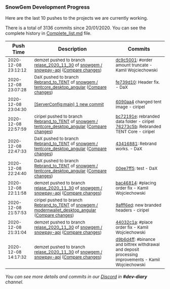 
### SnowGem Development Progress

Here are the last 10 pushes to the projects we are currently working.

There is a total of 3136 commits since 20/01/2020. You can see the complete history in
 [Complete_list.md](Complete_list.md) file.

| Push Time | Description | Commits |
| --- | --- | --- |
| <sub>2020-12-08 23:12:12</sub> | <sub>demzet pushed to branch [relase\_2020\_11\_30](https://gitlab.com/snowgem/snowpay-api/commits/relase_2020_11_30) of [snowgem / snowpay\-api](https://gitlab.com/snowgem/snowpay-api) ([Compare changes](https://gitlab.com/snowgem/snowpay-api/compare/bac468142206716f1811017d21cae9b947963baa...dc9c500165384b2e5916d5a761858ae2b2a9c4b4))</sub> | <sub>[dc9c5001](https://gitlab.com/snowgem/snowpay-api/-/commit/dc9c500165384b2e5916d5a761858ae2b2a9c4b4): #order amount truncate - Kamil Wojciechowski</sub> |
| <sub>2020-12-08 23:07:28</sub> | <sub>DaX pushed to branch [Rebrand\_to\_TENT](https://gitlab.com/snowgem/tentcore_desktop_angular/commits/Rebrand_to_TENT) of [snowgem / tentcore\_desktop\_angular](https://gitlab.com/snowgem/tentcore_desktop_angular) ([Compare changes](https://gitlab.com/snowgem/tentcore_desktop_angular/compare/76273c5b2b2cc2f22b2454ef7b7e3802fab35145...fe739d1033c050d054c9a728c6af6d6656d90301))</sub> | <sub>[fe739d10](https://gitlab.com/snowgem/tentcore_desktop_angular/-/commit/fe739d1033c050d054c9a728c6af6d6656d90301): Header fix. - DaX</sub> |
| <sub>2020-12-08 23:04:30</sub> | <sub>[[ServerConfig:main] 1 new commit](https://github.com/TENTOfficial/ServerConfig/commit/6090aa41c9877af96f5aebcd1a92944452a2d0f8)</sub> | <sub>[6090aa4](https://github.com/TENTOfficial/ServerConfig/commit/6090aa41c9877af96f5aebcd1a92944452a2d0f8) changed tent image - ciripel</sub> |
| <sub>2020-12-08 22:57:59</sub> | <sub>ciripel pushed to branch [Rebrand\_to\_TENT](https://gitlab.com/snowgem/tentcore_desktop_angular/commits/Rebrand_to_TENT) of [snowgem / tentcore\_desktop\_angular](https://gitlab.com/snowgem/tentcore_desktop_angular) ([Compare changes](https://gitlab.com/snowgem/tentcore_desktop_angular/compare/434168819d53eda66b0753c8c8eb6cafc42a82d7...76273c5b2b2cc2f22b2454ef7b7e3802fab35145))</sub> | <sub>[bc72191e](https://gitlab.com/snowgem/tentcore_desktop_angular/-/commit/bc72191e564f0fb3fc7db5d9fa4bd6c9463c2d1a): rebranded data folder - ciripel<br>[76273c5b](https://gitlab.com/snowgem/tentcore_desktop_angular/-/commit/76273c5b2b2cc2f22b2454ef7b7e3802fab35145): Rebranded TENT Core - ciripel</sub> |
| <sub>2020-12-08 22:47:33</sub> | <sub>DaX pushed to branch [Rebrand\_to\_TENT](https://gitlab.com/snowgem/tentcore_desktop_angular/commits/Rebrand_to_TENT) of [snowgem / tentcore\_desktop\_angular](https://gitlab.com/snowgem/tentcore_desktop_angular) ([Compare changes](https://gitlab.com/snowgem/tentcore_desktop_angular/compare/00ee7ff5424deab12634abbe5c346f438e96a65d...434168819d53eda66b0753c8c8eb6cafc42a82d7))</sub> | <sub>[43416881](https://gitlab.com/snowgem/tentcore_desktop_angular/-/commit/434168819d53eda66b0753c8c8eb6cafc42a82d7): Rebrand works. - DaX</sub> |
| <sub>2020-12-08 22:24:40</sub> | <sub>DaX pushed to branch [Rebrand\_to\_TENT](https://gitlab.com/snowgem/modernwallet_desktop_angular/commits/Rebrand_to_TENT) of [snowgem / tentcore\_desktop\_angular](https://gitlab.com/snowgem/modernwallet_desktop_angular) ([Compare changes](https://gitlab.com/snowgem/modernwallet_desktop_angular/compare/9afff6edad99a622ab8cffa45a431c9e83481168...00ee7ff5424deab12634abbe5c346f438e96a65d))</sub> | <sub>[00ee7ff5](https://gitlab.com/snowgem/modernwallet_desktop_angular/-/commit/00ee7ff5424deab12634abbe5c346f438e96a65d): test - DaX</sub> |
| <sub>2020-12-08 22:11:58</sub> | <sub>demzet pushed to branch [relase\_2020\_11\_30](https://gitlab.com/snowgem/snowpay-api/commits/relase_2020_11_30) of [snowgem / snowpay\-api](https://gitlab.com/snowgem/snowpay-api) ([Compare changes](https://gitlab.com/snowgem/snowpay-api/compare/44032c1aa4dca25410979de0c7db8ebc8a8fa9d0...bac468142206716f1811017d21cae9b947963baa))</sub> | <sub>[bac46814](https://gitlab.com/snowgem/snowpay-api/-/commit/bac468142206716f1811017d21cae9b947963baa): #placing order fix - Kamil Wojciechowski</sub> |
| <sub>2020-12-08 21:57:53</sub> | <sub>ciripel pushed to branch [Rebrand\_to\_TENT](https://gitlab.com/snowgem/modernwallet_desktop_angular/commits/Rebrand_to_TENT) of [snowgem / modernwallet\_desktop\_angular](https://gitlab.com/snowgem/modernwallet_desktop_angular) ([Compare changes](https://gitlab.com/snowgem/modernwallet_desktop_angular/compare/2434fca1e8a296e2c6c2fd35e8fe664d79ef086e...9afff6edad99a622ab8cffa45a431c9e83481168))</sub> | <sub>[9afff6ed](https://gitlab.com/snowgem/modernwallet_desktop_angular/-/commit/9afff6edad99a622ab8cffa45a431c9e83481168): new branded headers - ciripel</sub> |
| <sub>2020-12-08 21:31:04</sub> | <sub>demzet pushed to branch [relase\_2020\_11\_30](https://gitlab.com/snowgem/snowpay-api/commits/relase_2020_11_30) of [snowgem / snowpay\-api](https://gitlab.com/snowgem/snowpay-api) ([Compare changes](https://gitlab.com/snowgem/snowpay-api/compare/d9b6d4ff32ab6590ce4db42b0caeea97c05ad132...44032c1aa4dca25410979de0c7db8ebc8a8fa9d0))</sub> | <sub>[44032c1a](https://gitlab.com/snowgem/snowpay-api/-/commit/44032c1aa4dca25410979de0c7db8ebc8a8fa9d0): #place order fix - Kamil Wojciechowski</sub> |
| <sub>2020-12-08 14:17:32</sub> | <sub>demzet pushed to branch [relase\_2020\_11\_30](https://gitlab.com/snowgem/snowpay-api/commits/relase_2020_11_30) of [snowgem / snowpay\-api](https://gitlab.com/snowgem/snowpay-api) ([Compare changes](https://gitlab.com/snowgem/snowpay-api/compare/cf7c5d157a6af45f40a2c06a6490b08428e9b6f4...d9b6d4ff32ab6590ce4db42b0caeea97c05ad132))</sub> | <sub>[d9b6d4ff](https://gitlab.com/snowgem/snowpay-api/-/commit/d9b6d4ff32ab6590ce4db42b0caeea97c05ad132): #binance and bittrex withdrawal and deposit processing improvements - Kamil Wojciechowski</sub> |

_You can see more details and commits in our [Discord](https://discord.gg/zumGnbg) in **#dev-diary** channel._
